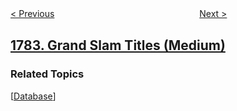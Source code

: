 <!--|This file generated by command(leetcode description); DO NOT EDIT.    |-->
<!--+----------------------------------------------------------------------+-->
<!--|@author    openset <openset.wang@gmail.com>                           |-->
<!--|@link      https://github.com/openset                                 |-->
<!--|@home      https://github.com/openset/leetcode                        |-->
<!--+----------------------------------------------------------------------+-->

[< Previous](../count-pairs-of-nodes "Count Pairs Of Nodes")
　　　　　　　　　　　　　　　　
[Next >](../check-if-binary-string-has-at-most-one-segment-of-ones "Check if Binary String Has at Most One Segment of Ones")

## [1783. Grand Slam Titles (Medium)](https://leetcode.com/problems/grand-slam-titles "大满贯数量")



### Related Topics
  [[Database](../../tag/database/README.md)]

